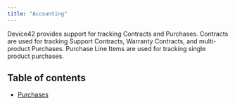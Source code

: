 ```yaml
---
title: "Accounting"
---
```


Device42 provides support for tracking Contracts and Purchases. Contracts are used for tracking Support Contracts, Warranty Contracts, and multi-product Purchases. Purchase Line Items are used for tracking single product purchases.


## Table of contents

- [Purchases](/infrastructure-management/accounting/purchases.mdx)